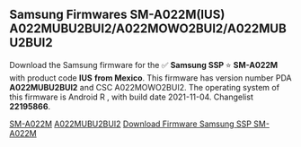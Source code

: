 <h2>Samsung Firmwares SM-A022M(IUS) A022MUBU2BUI2/A022MOWO2BUI2/A022MUBU2BUI2</h2>
Download the Samsung firmware for the ✅ <strong>Samsung SSP </strong> ⭐ <strong>SM-A022M</strong> with product code <strong>IUS</strong> <strong> from Mexico</strong>. This firmware has version number PDA <strong>A022MUBU2BUI2</strong> and CSC A022MOWO2BUI2. The operating system of this firmware is Android R , with build date 2021-11-04. Changelist <strong>22195866</strong>.


[SM-A022M](https://samfirm.shop/samsung/model/SM-A022M)
[A022MUBU2BUI2](https://samfirm.shop/samsung/pda/A022MUBU2BUI2)
[Download Firmware Samsung SSP SM-A022M](https://samfirm.shop/samsung/firmware/471442)
